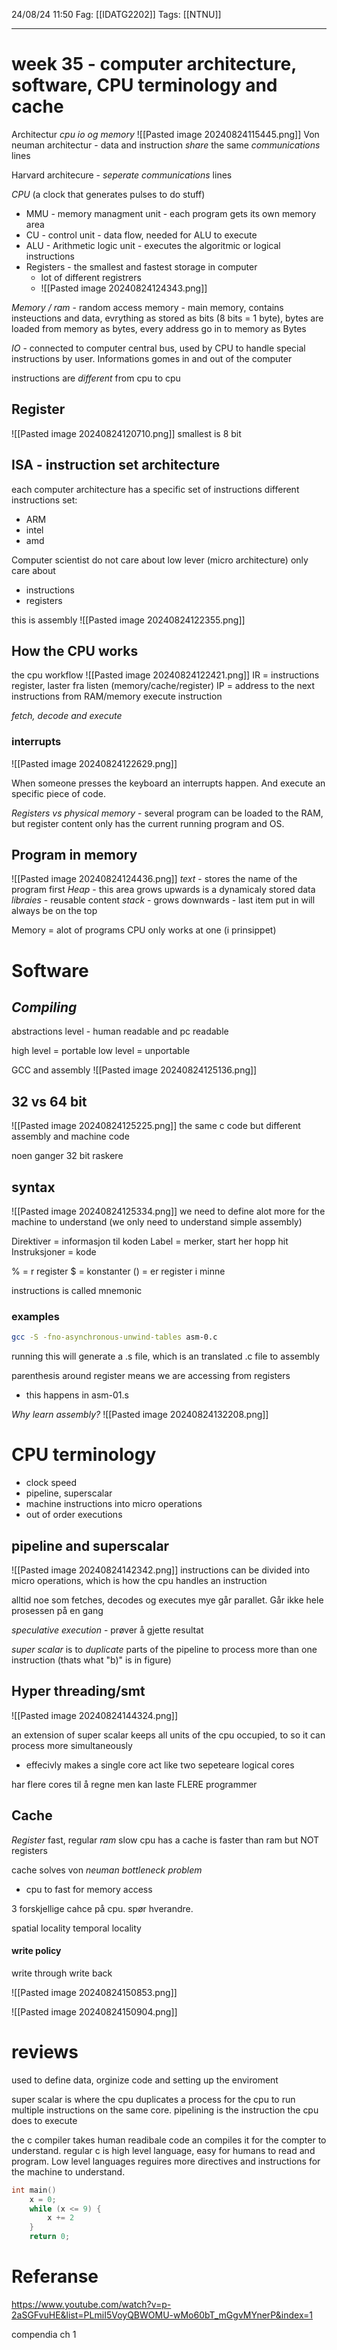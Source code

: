 24/08/24 11:50
Fag: [[IDATG2202]]
Tags: [[NTNU]]
___

# week 35 - computer architecture, software, CPU terminology and cache
Architectur *cpu io og memory*
![[Pasted image 20240824115445.png]]
Von neuman architectur - data and instruction *share* the same *communications* lines

Harvard architecure - *seperate communications* lines

*CPU* (a clock that generates pulses to do stuff)
- MMU - memory managment unit - each program gets its own memory area
- CU - control unit - data flow, needed for ALU to execute
- ALU - Arithmetic logic unit - executes the algoritmic or logical instructions
- Registers - the smallest and fastest storage in computer
	- lot of different registrers
	- ![[Pasted image 20240824124343.png]]
	

*Memory / ram* - random access memory - main memory, contains insteuctions and data, evrything as stored as bits (8 bits = 1 byte), bytes are loaded from memory as bytes, every address go in to memory as Bytes

*IO* - connected to computer central bus, used by CPU to handle special instructions by user. Informations gomes in and out of the computer


instructions are *different* from cpu to cpu
## Register
![[Pasted image 20240824120710.png]]
smallest is 8 bit

## ISA - instruction set architecture
each computer architecture has a specific set of instructions
different instructions set:
- ARM
- intel
- amd

Computer scientist do not care about low lever (micro architecture)
only care about
- instructions
- registers


this is assembly
![[Pasted image 20240824122355.png]]

## How the CPU works
the cpu workflow
![[Pasted image 20240824122421.png]]
IR = instructions register, laster fra listen (memory/cache/register)
IP = address to the next instructions from RAM/memory
execute instruction

*fetch, decode and execute*


### interrupts
![[Pasted image 20240824122629.png]]

When someone presses the keyboard an interrupts happen. And execute an specific piece of code. 

*Registers vs physical memory* - several program can be loaded to the RAM, but register content only has the current running program and OS.

## Program in memory
![[Pasted image 20240824124436.png]]
*text* - stores the name of the program first
*Heap* - this area grows upwards is a dynamicaly stored data
*libraies* - reusable content
*stack* - grows downwards - last item put in will always be on the top

Memory = alot of programs
CPU only works at one (i prinsippet)



# Software
## *Compiling*
abstractions level - human readable and pc readable

high level = portable
low level = unportable


GCC and assembly
![[Pasted image 20240824125136.png]]

## 32 vs 64 bit
![[Pasted image 20240824125225.png]]
the same c code but different assembly and machine code

noen ganger 32 bit raskere

## syntax
![[Pasted image 20240824125334.png]]
we need to define alot more for the machine to understand
(we only need to understand simple assembly)

Direktiver = informasjon til koden
Label = merker, start her hopp hit
Instruksjoner = kode

% = r register
$ = konstanter
() = er register i minne


instructions is called mnemonic
### examples
```bash
gcc -S -fno-asynchronous-unwind-tables asm-0.c
```
running this will generate a .s file, which is an translated .c file to assembly

parenthesis around register means we are accessing from registers
- this happens in asm-01.s

*Why learn assembly?*
![[Pasted image 20240824132208.png]]

# CPU terminology
- clock speed
- pipeline, superscalar
- machine instructions into micro operations
- out of order executions

## pipeline and superscalar
![[Pasted image 20240824142342.png]]
instructions can be divided into micro operations, which is how the cpu handles an instruction

alltid noe som fetches, decodes og executes
mye går parallet. Går ikke hele prosessen på en gang

*speculative execution* - prøver å gjette resultat


*super scalar* is to *duplicate* parts of the pipeline to process more than one instruction (thats what "b)" is in figure)

## Hyper threading/smt

![[Pasted image 20240824144324.png]]

an extension of super scalar
keeps all units of the cpu occupied, to so it can process more simultaneously 
- effecivly makes a single core act like two sepeteare logical cores

har flere cores til å regne
men kan laste FLERE programmer

## Cache
*Register* fast, regular *ram* slow
cpu has a cache is faster than ram but NOT registers

cache solves von *neuman bottleneck problem*
- cpu to fast for memory access

3 forskjellige cahce på cpu. spør hverandre.

spatial locality
temporal locality


#### write policy
write through
write back

![[Pasted image 20240824150853.png]]


![[Pasted image 20240824150904.png]]

# reviews
used to define data, orginize code and setting up the enviroment

super scalar is where the cpu duplicates a process for the cpu to run multiple instructions on the same core.
pipelining is the instruction the cpu does to execute

the c compiler takes human readibale code an compiles it for the compter to understand. regular c is high level language, easy for humans to read and program. Low level languages reguires more directives and instructions for the machine to understand.


```c
int main()
	x = 0;
	while (x <= 9) {
		x += 2
	}
	return 0;
```


# Referanse
https://www.youtube.com/watch?v=p-2aSGFvuHE&list=PLmiI5VoyQBWOMU-wMo60bT_mGgvMYnerP&index=1

compendia ch 1

